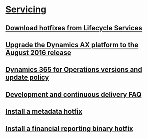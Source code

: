# [Servicing](continuous-delivery-home-page.md)
## [Download hotfixes from Lifecycle Services](download-hotfix-lcs.md)
## [Upgrade the Dynamics AX platform to the August 2016 release](update-platform-each-release.md)
## [Dynamics 365 for Operations versions and update policy](versions-update-policy.md)
## [Development and continuous delivery FAQ](continuous-delivery-faq.md)
## [Install a metadata hotfix](install-metadata-hotfix-package.md)
## [Install a financial reporting binary hotfix](install-financial-reporting-binary-hotfix.md)


